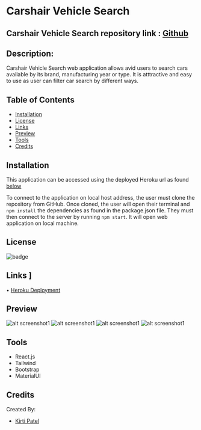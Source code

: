 # Carshair Vehicle Search

## Carshair Vehicle Search repository link : [Github](https://github.com/kirti18patel/carshair)

## Description: 
Carshair Vehicle Search web application allows avid users to search cars available by its brand, manufacturing year or type. It is atttractive and easy to use as user can filter car search by different ways.

## Table of Contents
* [Installation](#installation)
* [License](#license)
* [Links](#links)
* [Preview](#preview)
* [Tools](#tools)
* [Credits](#credits)


## Installation
This application can be accessed using the deployed Heroku url as found [below]( )

To connect to the application on local host address, the user must clone the repository from GitHub. Once cloned, the user will open their terminal and `npm install` the dependencies as found in the package.json file. They must then connect to the server by running `npm start`. It will open web application on local machine.

## License
![badge](https://img.shields.io/badge/licence-MIT-green)

## Links ]
•	[Heroku Deployment](https://kirti-book-search-engine.herokuapp.com/)

## Preview
![alt screenshot1](/src/assets/img1.png)
![alt screenshot1](/src/assets/img2.png)
![alt screenshot1](/src/assets/img3.png)
![alt screenshot1](/src/assets/img4.png)

## Tools

* React.js
* Tailwind
* Bootstrap
* MaterialUI

## Credits

Created By:
 * [Kirti Patel]( https://github.com/kirti18patel)
